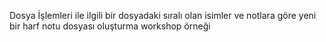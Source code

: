 Dosya İşlemleri ile ilgili bir dosyadaki sıralı olan isimler ve notlara göre yeni bir harf notu dosyası oluşturma workshop örneği
